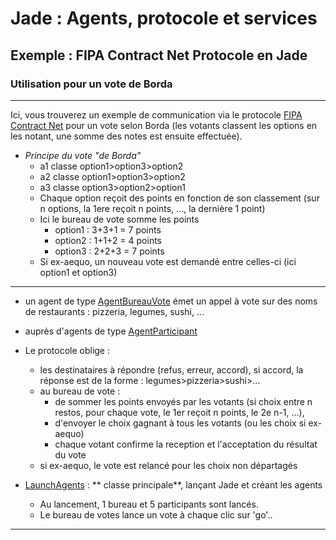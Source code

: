 # Jade : Agents, protocole et services

## Exemple : FIPA Contract Net Protocole en Jade

### Utilisation pour un vote de Borda

---

Ici, vous trouverez un exemple de communication via le
protocole [FIPA Contract Net](http://www.fipa.org/specs/fipa00029/SC00029H.html) pour un vote selon Borda (les votants
classent les options en les notant, une somme des notes est ensuite effectuée).

- *Principe du vote "de Borda"*
  - a1 classe option1>option3>option2
  - a2 classe option1>option3>option2
  - a3 classe option3>option2>option1
  - Chaque option reçoit des points en fonction de son classement (sur n options, la 1ere reçoit n points, ..., la 
    dernière 1 point)
  - Ici le bureau de vote somme les points
      - option1 : 3+3+1 = 7 points
      - option2 : 1+1+2 = 4 points
      - option3 : 2+2+3 = 7 points
  - Si ex-aequo, un nouveau vote est demandé entre celles-ci (ici option1 et option3)

---


- un agent de
  type [AgentBureauVote](https://github.com/EmmanuelADAM/jade/blob/master/protocoles/voteBorda/agents/AgentBureauVote.java)
  émet un appel à vote sur des noms de restaurants : pizzeria, legumes, sushi, ...
- auprès d'agents de
  type [AgentParticipant](https://github.com/EmmanuelADAM/jade/blob/master/protocoles/voteBorda/agents/AgentParticipant.java)
- Le protocole oblige :
    - les destinataires à répondre (refus, erreur, accord), si accord, la réponse est de la forme : 
      legumes>pizzeria>sushi>...
    - au bureau de vote :
        - de sommer les points envoyés par les votants (si choix entre n restos, pour chaque vote, le 1er reçoit n 
          points, le 2e n-1, ...),
        - d'envoyer le choix gagnant à tous les votants (ou les choix si ex-aequo)
        - chaque votant confirme la reception et l'acceptation du résultat du vote
    - si ex-aequo, le vote est relancé pour les choix non départagés

- [LaunchAgents](https://https://github.com/EmmanuelADAM/jade/blob/master/protocoles/voteBorda/launch/LaunchAgents.java) : **
  classe principale**, lançant Jade et créant les agents
    - Au lancement, 1 bureau et 5 participants sont lancés.
    - Le bureau de votes lance un vote à chaque clic sur 'go'..

 ---